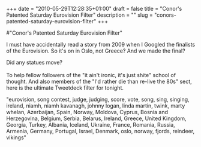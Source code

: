 +++
date = "2010-05-29T12:28:35+01:00"
draft = false
title = "Conor's Patented Saturday Eurovision Filter"
description = ""
slug = "conors-patented-saturday-eurovision-filter"
+++

#"Conor's Patented Saturday Eurovision Filter"


 I must have accidentally read a story from 2009 when I Googled the finalists of the Eurovision. So it&#39;s on in Oslo, not Greece? And we made the final?<p /><div>Did any statues move?<div><br />To help fellow followers of the &quot;it ain&#39;t ironic, it&#39;s just shite&quot; school of thought. And also members of the &quot;I&#39;d rather die than re-live the 80s&quot; sect, here is the ultimate Tweetdeck filter for tonight.<p /> </div><div><div>&quot;eurovision, song contest, judge, judging, score, vote, song, sing, singing, ireland, niamh, niamh kavanagh, johnny logan, linda martin, twink, marty whelan, Azerbaijan, Spain, Norway, Moldova, Cyprus, Bosnia and Herzegovina, Belgium, Serbia, Belarus, Ireland, Greece, United Kingdom, Georgia, Turkey, Albania, Iceland, Ukraine, France, Romania, Russia, Armenia, Germany, Portugal, Israel, Denmark, oslo, norway, fjords, reindeer, vikings&quot;</div> </div><p /></div>
 